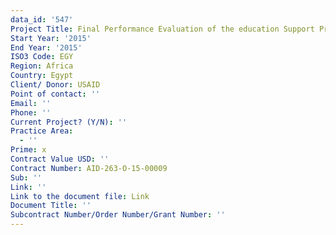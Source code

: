 ```yaml
---
data_id: '547'
Project Title: Final Performance Evaluation of the education Support Program (ESP)
Start Year: '2015'
End Year: '2015'
ISO3 Code: EGY
Region: Africa
Country: Egypt
Client/ Donor: USAID
Point of contact: ''
Email: ''
Phone: ''
Current Project? (Y/N): ''
Practice Area:
  - ''
Prime: x
Contract Value USD: ''
Contract Number: AID-263-O-15-00009
Sub: ''
Link: ''
Link to the document file: Link
Document Title: ''
Subcontract Number/Order Number/Grant Number: ''
---
```

